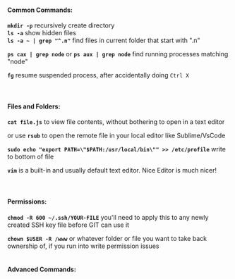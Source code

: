 #### Common Commands:             
             
**`mkdir -p`** recursively create directory             
**`ls -a`** show hidden files             
**`ls -a ~ | grep "^.n"`** find files in current folder that start with ".n"             
             
**`ps cax | grep node`** or **`ps aux | grep node`** find running processes matching "node"             
             
**`fg`** resume suspended process, after accidentally doing `Ctrl X`             
<br /><br />             
             
             
             
#### Files and Folders:             
             
**`cat file.js`** to view file contents, without bothering to open in a text editor             
             
or use **`rsub`** to open the remote file in your local editor like Sublime/VsCode             
             
**`sudo echo "export PATH=\"$PATH:/usr/local/bin\"" >> /etc/profile`** write to bottom of file             
             
**`vim`** is a built-in and usually default text editor. Nice Editor is much nicer!             
<br /><br />             
             
#### Permissions:             
             
**`chmod -R 600 ~/.ssh/YOUR-FILE`** you'll need to apply this to any newly created SSH key file before GIT can use it             
             
**`chown $USER -R /www`** or whatever folder or file you want to take back ownership of, if you run into write permission issues             
​             
#### Advanced Commands:             
             
<br /><br />             
             
             
